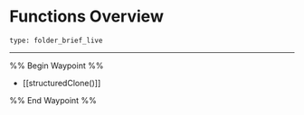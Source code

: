 # Functions Overview
 
```ccard
type: folder_brief_live
```
 
---

%% Begin Waypoint %%
- [[structuredClone()]]

%% End Waypoint %%